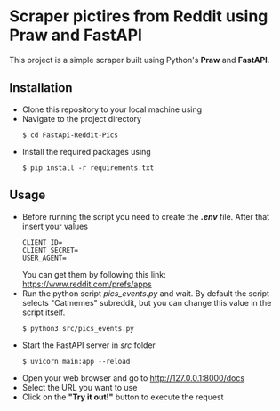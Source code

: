 # Scraper pictires from Reddit using Praw and FastAPI

This project is a simple scraper built using Python's **Praw** and **FastAPI**.

## Installation

* Clone this repository to your local machine using
* Navigate to the project directory
    ```
    $ cd FastApi-Reddit-Pics
    ```
* Install the required packages using
    ```
    $ pip install -r requirements.txt
    ```
## Usage
* Before running the script you need to create the ***.env*** file. After that insert your values
    ```
    CLIENT_ID=
    CLIENT_SECRET=
    USER_AGENT=
    ```
    You can get them by following this link: https://www.reddit.com/prefs/apps
* Run the python script *pics_events.py* and wait. By default the script selects "Catmemes" subreddit, but you can change this value in the script itself.
    ```
    $ python3 src/pics_events.py
    ```
* Start the FastAPI server in *src* folder 
    ```
    $ uvicorn main:app --reload
    ```
* Open your web browser and go to http://127.0.0.1:8000/docs
* Select the URL you want to use
* Click on the **"Try it out!"** button to execute the request
